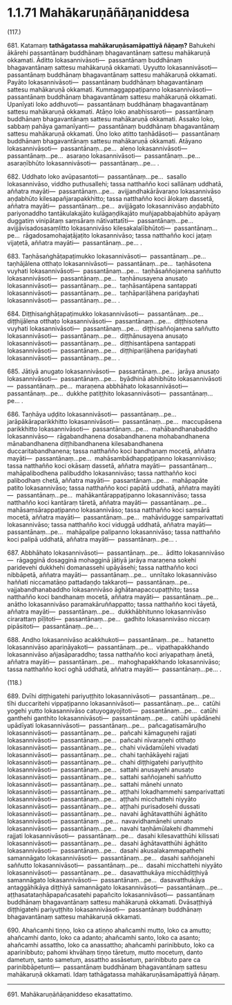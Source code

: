 

# 1.1.71 Mahākaruṇāñāṇaniddesa




(117.)

681\. Katamaṃ **tathāgatassa mahākaruṇāsamāpattiyā ñāṇaṃ?** Bahukehi ākārehi passantānaṃ buddhānaṃ bhagavantānaṃ sattesu mahākaruṇā okkamati. Āditto lokasannivāsoti—  passantānaṃ buddhānaṃ bhagavantānaṃ sattesu mahākaruṇā okkamati. Uyyutto lokasannivāsoti—  passantānaṃ buddhānaṃ bhagavantānaṃ sattesu mahākaruṇā okkamati. Payāto lokasannivāsoti—  passantānaṃ buddhānaṃ bhagavantānaṃ sattesu mahākaruṇā okkamati. Kummaggappaṭipanno lokasannivāsoti—  passantānaṃ buddhānaṃ bhagavantānaṃ sattesu mahākaruṇā okkamati. Upanīyati loko addhuvoti—  passantānaṃ buddhānaṃ bhagavantānaṃ sattesu mahākaruṇā okkamati. Atāṇo loko anabhissaroti—  passantānaṃ buddhānaṃ bhagavantānaṃ sattesu mahākaruṇā okkamati. Assako loko, sabbaṃ pahāya gamanīyanti—  passantānaṃ buddhānaṃ bhagavantānaṃ sattesu mahākaruṇā okkamati. Ūno loko atitto taṇhādāsoti—  passantānaṃ buddhānaṃ bhagavantānaṃ sattesu mahākaruṇā okkamati. Atāyano lokasannivāsoti—  passantānaṃ…pe…  aleṇo lokasannivāsoti—  passantānaṃ…pe…  asaraṇo lokasannivāsoti—  passantānaṃ…pe…  asaraṇībhūto lokasannivāsoti—  passantānaṃ…pe… .

682\. Uddhato loko avūpasantoti—  passantānaṃ…pe…  sasallo lokasannivāso, viddho puthusallehi; tassa natthañño koci sallānaṃ uddhatā, aññatra mayāti—  passantānaṃ…pe…  avijjandhakārāvaraṇo lokasannivāso aṇḍabhūto kilesapañjarapakkhitto; tassa natthañño koci ālokaṃ dassetā, aññatra mayāti—  passantānaṃ…pe…  avijjāgato lokasannivāso aṇḍabhūto pariyonaddho tantākulakajāto kulāgaṇḍikajāto muñjapabbajabhūto apāyaṃ duggatiṃ vinipātaṃ saṃsāraṃ nātivattatīti—  passantānaṃ…pe…  avijjāvisadosasaṃlitto lokasannivāso kilesakalalībhūtoti—  passantānaṃ…pe…  rāgadosamohajaṭājaṭito lokasannivāso; tassa natthañño koci jaṭaṃ vijaṭetā, aññatra mayāti—  passantānaṃ…pe… .

683\. Taṇhāsaṅghāṭapaṭimukko lokasannivāsoti—  passantānaṃ…pe…  taṇhājālena otthaṭo lokasannivāsoti—  passantānaṃ…pe…  taṇhāsotena vuyhati lokasannivāsoti—  passantānaṃ…pe…  taṇhāsaññojanena saññutto lokasannivāsoti—  passantānaṃ…pe…  taṇhānusayena anusaṭo lokasannivāsoti—  passantānaṃ…pe…  taṇhāsantāpena santappati lokasannivāsoti—  passantānaṃ…pe…  taṇhāpariḷāhena pariḍayhati lokasannivāsoti—  passantānaṃ…pe… .

684\. Diṭṭhisaṅghāṭapaṭimukko lokasannivāsoti—  passantānaṃ…pe…  diṭṭhijālena otthaṭo lokasannivāsoti—  passantānaṃ…pe…  diṭṭhisotena vuyhati lokasannivāsoti—  passantānaṃ…pe…  diṭṭhisaññojanena saññutto lokasannivāsoti—  passantānaṃ…pe…  diṭṭhānusayena anusaṭo lokasannivāsoti—  passantānaṃ…pe…  diṭṭhisantāpena santappati lokasannivāsoti—  passantānaṃ…pe…  diṭṭhipariḷāhena pariḍayhati lokasannivāsoti—  passantānaṃ…pe… .

685\. Jātiyā anugato lokasannivāsoti—  passantānaṃ…pe…  jarāya anusaṭo lokasannivāsoti—  passantānaṃ…pe…  byādhinā abhibhūto lokasannivāsoti—  passantānaṃ…pe…  maraṇena abbhāhato lokasannivāsoti—  passantānaṃ…pe…  dukkhe patiṭṭhito lokasannivāsoti—  passantānaṃ…pe… .

686\. Taṇhāya uḍḍito lokasannivāsoti—  passantānaṃ…pe…  jarāpākāraparikkhitto lokasannivāsoti—  passantānaṃ…pe…  maccupāsena parikkhitto lokasannivāsoti—  passantānaṃ…pe…  mahābandhanabaddho lokasannivāso—  rāgabandhanena dosabandhanena mohabandhanena mānabandhanena diṭṭhibandhanena kilesabandhanena duccaritabandhanena; tassa natthañño koci bandhanaṃ mocetā, aññatra mayāti—  passantānaṃ…pe…  mahāsambādhappaṭipanno lokasannivāso; tassa natthañño koci okāsaṃ dassetā, aññatra mayāti—  passantānaṃ…  mahāpalibodhena palibuddho lokasannivāso; tassa natthañño koci palibodhaṃ chetā, aññatra mayāti—  passantānaṃ…pe…  mahāpapāte patito lokasannivāso; tassa natthañño koci papātā uddhatā, aññatra mayāti—  passantānaṃ…pe…  mahākantārappaṭipanno lokasannivāso; tassa natthañño koci kantāraṃ tāretā, aññatra mayāti—  passantānaṃ…pe…  mahāsaṃsārappaṭipanno lokasannivāso; tassa natthañño koci saṃsārā mocetā, aññatra mayāti—  passantānaṃ…pe…  mahāvidugge samparivattati lokasannivāso; tassa natthañño koci viduggā uddhatā, aññatra mayāti—  passantānaṃ…pe…  mahāpalipe palipanno lokasannivāso; tassa natthañño koci palipā uddhatā, aññatra mayāti—  passantānaṃ…pe… .

687\. Abbhāhato lokasannivāsoti—  passantānaṃ…pe…  āditto lokasannivāso—  rāgagginā dosagginā mohagginā jātiyā jarāya maraṇena sokehi paridevehi dukkhehi domanassehi upāyāsehi; tassa natthañño koci nibbāpetā, aññatra mayāti—  passantānaṃ…pe…  unnītako lokasannivāso haññati niccamatāṇo pattadaṇḍo takkaroti—  passantānaṃ…pe…  vajjabandhanabaddho lokasannivāso āghātanapaccupaṭṭhito; tassa natthañño koci bandhanaṃ mocetā, aññatra mayāti—  passantānaṃ…pe…  anātho lokasannivāso paramakāruññappatto; tassa natthañño koci tāyetā, aññatra mayāti—  passantānaṃ…pe…  dukkhābhitunno lokasannivāso cirarattaṃ pīḷitoti—  passantānaṃ…pe…  gadhito lokasannivāso niccaṃ pipāsitoti—  passantānaṃ…pe… .

688\. Andho lokasannivāso acakkhukoti—  passantānaṃ…pe…  hatanetto lokasannivāso apariṇāyakoti—  passantānaṃ…pe…  vipathapakkhando lokasannivāso añjasāparaddho; tassa natthañño koci ariyapathaṃ ānetā, aññatra mayāti—  passantānaṃ…pe…  mahoghapakkhando lokasannivāso; tassa natthañño koci oghā uddhatā, aññatra mayāti—  passantānaṃ…pe… .

(118.)

689\. Dvīhi diṭṭhigatehi pariyuṭṭhito lokasannivāsoti—  passantānaṃ…pe…  tīhi duccaritehi vippaṭipanno lokasannivāsoti—  passantānaṃ…pe…  catūhi yogehi yutto lokasannivāso catuyogayojitoti—  passantānaṃ…pe…  catūhi ganthehi ganthito lokasannivāsoti—  passantānaṃ…pe…  catūhi upādānehi upādīyati lokasannivāsoti—  passantānaṃ…pe…  pañcagatisamāruḷho lokasannivāsoti—  passantānaṃ…pe…  pañcahi kāmaguṇehi rajjati lokasannivāsoti—  passantānaṃ…pe…  pañcahi nīvaraṇehi otthaṭo lokasannivāsoti—  passantānaṃ…pe…  chahi vivādamūlehi vivadati lokasannivāsoti—  passantānaṃ…pe…  chahi taṇhākāyehi rajjati lokasannivāsoti—  passantānaṃ…pe…  chahi diṭṭhigatehi pariyuṭṭhito lokasannivāsoti—  passantānaṃ…pe…  sattahi anusayehi anusaṭo lokasannivāsoti—  passantānaṃ…pe…  sattahi saññojanehi saññutto lokasannivāsoti—  passantānaṃ…pe…  sattahi mānehi unnato lokasannivāsoti—  passantānaṃ…pe…  aṭṭhahi lokadhammehi samparivattati lokasannivāsoti—  passantānaṃ…pe…  aṭṭhahi micchattehi niyyāto lokasannivāsoti—  passantānaṃ…pe…  aṭṭhahi purisadosehi dussati lokasannivāsoti—  passantānaṃ…pe…  navahi āghātavatthūhi āghātito lokasannivāsoti—  passantānaṃ …pe…  navavidhamānehi unnato lokasannivāsoti—  passantānaṃ…pe…  navahi taṇhāmūlakehi dhammehi rajjati lokasannivāsoti—  passantānaṃ…pe…  dasahi kilesavatthūhi kilissati lokasannivāsoti—  passantānaṃ…pe…  dasahi āghātavatthūhi āghātito lokasannivāsoti—  passantānaṃ…pe…  dasahi akusalakammapathehi samannāgato lokasannivāsoti—  passantānaṃ…pe…  dasahi saññojanehi saññutto lokasannivāsoti—  passantānaṃ…pe…  dasahi micchattehi niyyāto lokasannivāsoti—  passantānaṃ…pe…  dasavatthukāya micchādiṭṭhiyā samannāgato lokasannivāsoti—  passantānaṃ…pe…  dasavatthukāya antaggāhikāya diṭṭhiyā samannāgato lokasannivāsoti—  passantānaṃ…pe…  aṭṭhasatataṇhāpapañcasatehi papañcito lokasannivāsoti—  passantānaṃ buddhānaṃ bhagavantānaṃ sattesu mahākaruṇā okkamati. Dvāsaṭṭhiyā diṭṭhigatehi pariyuṭṭhito lokasannivāsoti—  passantānaṃ buddhānaṃ bhagavantānaṃ sattesu mahākaruṇā okkamati.

690\. Ahañcamhi tiṇṇo, loko ca atiṇṇo ahañcamhi mutto, loko ca amutto; ahañcamhi danto, loko ca adanto; ahañcamhi santo, loko ca asanto; ahañcamhi assattho, loko ca anassattho; ahañcamhi parinibbuto, loko ca aparinibbuto; pahomi khvāhaṃ tiṇṇo tāretuṃ, mutto mocetuṃ, danto dametuṃ, santo sametuṃ, assattho assāsetuṃ, parinibbuto pare ca parinibbāpetunti—  passantānaṃ buddhānaṃ bhagavantānaṃ sattesu mahākaruṇā okkamati. Idaṃ tathāgatassa mahākaruṇāsamāpattiyā ñāṇaṃ.

---

691\. Mahākaruṇāñāṇaniddeso ekasattatimo.





